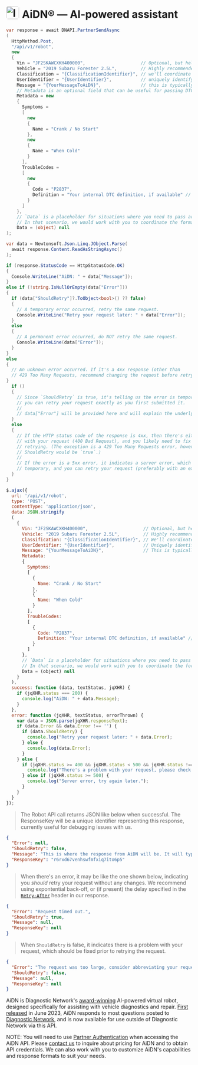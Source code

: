# <img src="https://d3tl0hgcgcslkv.cloudfront.net/img/robot-avatars/aidn.jpg" width="35" height="35" alt="Image" style="float: left; margin-right: 0.5rem; border-radius: 5px; vertical-align: top; position: relative; top: -5px;">AiDN&reg; — AI-powered assistant

```csharp
var response = await DNAPI.PartnerSendAsync
(
  HttpMethod.Post,
  "/api/v1/robot",
  new 
  {
    Vin = "JF2SKAWCXKH400000",                     // Optional, but helpful
    Vehicle = "2019 Subaru Forester 2.5L",         // Highly recommended, in case VIN decoding fails
    Classification = "{ClassificationIdentifier}", // we'll coordinate with you on this value
    UserIdentifier = "{UserIdentifier}",           // uniquely identify the customer/employee/user
    Message = "{YourMessageToAiDN}",               // this is typically a user-supplied question
    // Metadata is an optional field that can be useful for passing DTCs and Symptoms, e.g.:
    Metadata = new
    {
      Symptoms = 
      [
        new 
        {
          Name = "Crank / No Start"
        },
        new 
        {
          Name = "When Cold"
        }
      ],
      TroubleCodes = 
      [
        new 
        {
          Code = "P2837",
          Definition = "Your internal DTC definition, if available" // optional, but helpful
        }
      ]
    },
    // `Data` is a placeholder for situations where you need to pass arbitrary data.
    // In that scenario, we would work with you to coordinate the format of this data.
    Data = (object) null
);

var data = Newtonsoft.Json.Linq.JObject.Parse(
  await response.Content.ReadAsStringAsync()
);

if (response.StatusCode == HttpStatusCode.OK)
{
  Console.WriteLine("AiDN: " + data["Message"]);
}
else if (!string.IsNullOrEmpty(data["Error"])) 
{
  if (data["ShouldRetry"]?.ToObject<bool>() ?? false)
  {
    // A temporary error occurred, retry the same request.
    Console.WriteLine("Retry your request later: " + data["Error"]);
  }
  else
  {
    // A permanent error occurred, do NOT retry the same request.
    Console.WriteLine(data["Error"]);
  }
}
else
{
  // An unknown error occurred. If it's a 4xx response (other than 
  // 429 Too Many Requests, recommend changing the request before retrying).
}
  if ()
  {
    // Since `ShouldRetry` is true, it's telling us the error is temporary, and
    // you can retry your request exactly as you first submitted it. 
    //
    // data["Error"] will be provided here and will explain the underlying problem.
  }
  else
  {
    // If the HTTP status code of the response is 4xx, then there's either a problem
    // with your request (400 Bad Request), and you likely need to fix something before
    // retrying. (The exception is a 429 Too Many Requests error, however in that case
    // ShouldRetry would be `true`.)
    //
    // If the error is a 5xx error, it indicates a server error, which should be 
    // temporary, and you can retry your request (preferably with an exponential back-off).
  }
}
```

```javascript
$.ajax({
  url: '/api/v1/robot',
  type: 'POST',
  contentType: 'application/json',
  data: JSON.stringify
  (
    {
      Vin: "JF2SKAWCXKH400000",                     // Optional, but helpful
      Vehicle: "2019 Subaru Forester 2.5L",         // Highly recommended, in case VIN decoding fails
      Classification: "{ClassificationIdentifier}", // We'll coordinate with you on this value
      UserIdentifier: "{UserIdentifier}",           // Uniquely identify the customer/employee/user
      Message: "{YourMessageToAiDN}",               // This is typically a user-supplied question
      Metadata:
      {
        Symptoms: 
        [
          {
            Name: "Crank / No Start"
          },
          {
            Name: "When Cold"
          }
        ],
        TroubleCodes: 
        [
          {
            Code: "P2837",
            Definition: "Your internal DTC definition, if available" // optional, but helpful
          }
        ]
      },
      // `Data` is a placeholder for situations where you need to pass arbitrary data.
      // In that scenario, we would work with you to coordinate the format of this data.
      Data = (object) null
    }
  ),
  success: function (data, textStatus, jqXHR) {
    if (jqXHR.status === 200) {
      console.log("AiDN: " + data.Message);
    }
  },
  error: function (jqXHR, textStatus, errorThrown) {
    var data = JSON.parse(jqXHR.responseText);
    if (data.Error && data.Error !== '') {
      if (data.ShouldRetry) {
        console.log("Retry your request later: " + data.Error);
      } else {
        console.log(data.Error);
      }
    } else {
      if (jqXHR.status >= 400 && jqXHR.status < 500 && jqXHR.status !== 429) {
        console.log("There's a problem with your request, please check before retrying.");
      } else if (jqXHR.status >= 500) {
        console.log("Server error, try again later.");
      }
    }
  }
});
```

> The Robot API call returns JSON like below when successful. The ResponseKey will be a 
> unique identifier representing this response, currently useful for debugging issues with us.

```json
{
  "Error": null,
  "ShouldRetry": false,
  "Message": "This is where the response from AiDN will be. It will typically be formatted using Markdown (e.g. **bold**, _italics_, etc.). However, we can work with you to return the response in a different format if desired.",
  "ResponseKey": "r6rxd67venhswfmfxiq7ito6p5"
}
```

> When there's an error, it may be like the one shown below, indicating you _should_ retry
> your request without any changes. We recommend using expontential back-off, or (if present) 
> the delay specified in the [`Retry-After`](https://developer.mozilla.org/en-US/docs/Web/HTTP/Headers/Retry-After) header in our response.

```json
{
  "Error": "Request timed out.",
  "ShouldRetry": true,
  "Message": null,
  "ResponseKey": null
}
```

> When `ShouldRetry` is false, it indicates there is a problem with your request, which should
> be fixed prior to retrying the request. 

```json
{
  "Error": "The request was too large, consider abbreviating your request.",
  "ShouldRetry": false,
  "Message": null,
  "ResponseKey": null
}
```

AiDN is Diagnostic Network's [award-winning](https://www.prnewswire.com/news-releases/diagnostic-network-receives-prestigious-motor-top-20-tool-award-for-2023-301931391.html) AI-powered virtual robot, designed specifically for assisting with vehicle diagnostics and repair. [First released](https://diag.net/msg/m3h0hjpu4jbpmh197p5f6jv3rj) in June 2023, AiDN responds to most questions posted to [Diagnostic Network](https://diag.net), and is now available for use outside of Diagnostic Network via this API.

NOTE: You will need to use [Partner Authentication](#partner-authentication) when accessing the AiDN API. Please [contact us](https://diag.net/contact) to inquire about pricing for AiDN and to obtain API credentials. We can also work with you to customize AiDN's capabilities and response formats to suit your needs.


